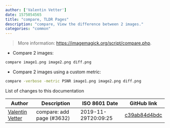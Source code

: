 ```yaml
---
author: ['Valentin Vetter']
date: 1575054565
title: "compare, TLDR Pages"
description: "compare, View the difference between 2 images."
categories: "common"
---
```

> More information: <https://imagemagick.org/script/compare.php>.

- Compare 2 images:

```bash
compare image1.png image2.png diff.png
```

- Compare 2 images using a custom metric:

```bash
compare -verbose -metric PSNR image1.png image2.png diff.png
```
List of changes to this documentation


Author | Description | ISO 8601 Date | GitHub link
------|-----|-----|-----
[Valentin Vetter](mailto:BeLi4L@users.noreply.github.com) | compare: add page (#3632) | 2019-11-29T20:09:25 | [c39ab84d4bdc](https://github.com/tldr-pages/tldr/commit/c39ab84d4bdc08c5ace2f05343bd5863ba3efdab)

